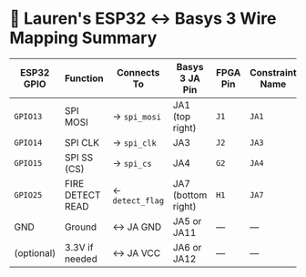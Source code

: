 # 🔌 Lauren's ESP32 ↔ Basys 3 Wire Mapping Summary

| **ESP32 GPIO** | **Function**        | **Connects To**   | **Basys 3 JA Pin** | **FPGA Pin** | **Constraint Name** |
|----------------|---------------------|-------------------|--------------------|--------------|----------------------|
| `GPIO13`       | SPI MOSI            | → `spi_mosi`      | JA1 (top right)    | `J1`         | `JA1`               |
| `GPIO14`       | SPI CLK             | → `spi_clk`       | JA3                | `J2`         | `JA3`               |
| `GPIO15`       | SPI SS (CS)         | → `spi_cs`        | JA4                | `G2`         | `JA4`               |
| `GPIO25`       | FIRE DETECT READ    | ← `detect_flag`   | JA7 (bottom right) | `H1`         | `JA7`               |
| GND            | Ground              | ↔ JA GND          | JA5 or JA11        | —            | —                   |
| (optional)     | 3.3V if needed      | ↔ JA VCC          | JA6 or JA12        | —            | —                   |
